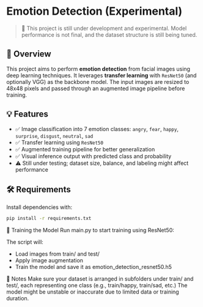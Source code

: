 # Emotion Detection (Experimental)

> 🚧 This project is still under development and experimental. Model performance is not final, and the dataset structure is still being tuned.

## 📌 Overview

This project aims to perform **emotion detection** from facial images using deep learning techniques. It leverages **transfer learning** with `ResNet50` (and optionally VGG) as the backbone model. The input images are resized to 48x48 pixels and passed through an augmented image pipeline before training.

## 💡 Features

- ✅ Image classification into 7 emotion classes: `angry`, `fear`, `happy`, `surprise`, `disgust`, `neutral`, `sad`
- ✅ Transfer learning using `ResNet50`
- ✅ Augmented training pipeline for better generalization
- ✅ Visual inference output with predicted class and probability
- ⚠️ Still under testing; dataset size, balance, and labeling might affect performance

## 🛠 Requirements

Install dependencies with:

```bash
pip install -r requirements.txt
```

🚀 Training the Model
Run main.py to start training using ResNet50:

The script will:
- Load images from train/ and test/
- Apply image augmentation
- Train the model and save it as emotion_detection_resnet50.h5

📌 Notes
Make sure your dataset is arranged in subfolders under train/ and test/, each representing one class (e.g., train/happy, train/sad, etc.)
The model might be unstable or inaccurate due to limited data or training duration.



